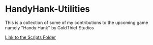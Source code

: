 # HandyHank-Utilities
This is a collection of some of my contributions to the upcoming game namely "Handy Hank" by GoldThief Studios

[Link to the Scripts Folder](https://github.com/Nechrito/HandyHank-Utilities/tree/main/HandyHank%20Utilities/Assets/Scripts)
